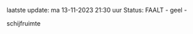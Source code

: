 laatste update: 
ma 13-11-2023 21:30   uur 
Status: FAALT - geel - 
<div class="service Y">schijfruimte</div>